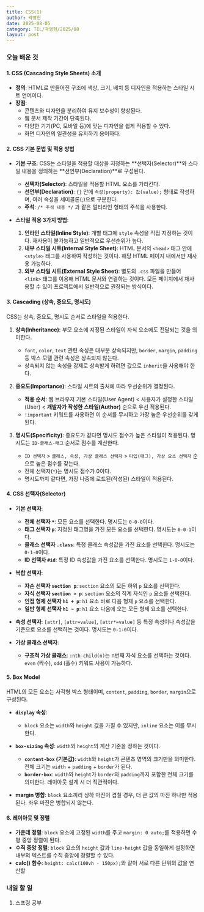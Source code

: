 ```yaml
---
title: CSS(1)
author: 곽영헌
date: 2025-08-05
category: TIL/곽영헌/2025/08
layout: post
---
```


### 오늘 배운 것

#### 1. CSS (Cascading Style Sheets) 소개

* **정의**: HTML로 만들어진 구조에 색상, 크기, 배치 등 디자인을 적용하는 스타일 시트 언어이다.
* **장점**:
    * 콘텐츠와 디자인을 분리하여 유지 보수성이 향상된다.
    * 웹 문서 제작 기간이 단축된다.
    * 다양한 기기(PC, 모바일 등)에 맞는 디자인을 쉽게 적용할 수 있다.
    * 화면 디자인의 일관성을 유지하기 용이하다.

#### 2. CSS 기본 문법 및 적용 방법

* **기본 구조**: CSS는 스타일을 적용할 대상을 지정하는 **선택자(Selector)**와 스타일 내용을 정의하는 **선언부(Declaration)**로 구성된다.
    * **선택자(Selector)**: 스타일을 적용할 HTML 요소를 가리킨다.
    * **선언부(Declaration)**: `{}` 안에 `속성(property): 값(value);` 형태로 작성하며, 여러 속성을 세미콜론(;)으로 구분한다.
    * **주석**: `/* 주석 내용 */` 과 같은 멀티라인 형태의 주석을 사용한다.

* **스타일 적용 3가지 방법**:
    1.  **인라인 스타일(Inline Style)**: 개별 태그에 `style` 속성을 직접 지정하는 것이다. 재사용이 불가능하고 일반적으로 우선순위가 높다.
    2.  **내부 스타일 시트(Internal Style Sheet)**: HTML 문서의 `<head>` 태그 안에 `<style>` 태그를 사용하여 작성하는 것이다. 해당 HTML 페이지 내에서만 재사용 가능하다.
    3.  **외부 스타일 시트(External Style Sheet)**: 별도의 `.css` 파일을 만들어 `<link>` 태그를 이용해 HTML 문서와 연결하는 것이다. 모든 페이지에서 재사용할 수 있어 프로젝트에서 일반적으로 권장되는 방식이다.

#### 3. Cascading (상속, 중요도, 명시도)

CSS는 상속, 중요도, 명시도 순서로 스타일을 적용한다.

1.  **상속(Inheritance)**: 부모 요소에 지정된 스타일이 자식 요소에도 전달되는 것을 의미한다.
    * `font`, `color`, `text` 관련 속성은 대부분 상속되지만, `border`, `margin`, `padding` 등 박스 모델 관련 속성은 상속되지 않는다.
    * 상속되지 않는 속성을 강제로 상속받게 하려면 값으로 `inherit`을 사용해야 한다.

2.  **중요도(Importance)**: 스타일 시트의 출처에 따라 우선순위가 결정된다.
    * **적용 순서**: 웹 브라우저 기본 스타일(User Agent) < 사용자가 설정한 스타일(User) < **개발자가 작성한 스타일(Author)** 순으로 우선 적용된다.
    * `!important` 키워드를 사용하면 이 순서를 무시하고 가장 높은 우선순위를 갖게 된다.

3.  **명시도(Specificity)**: 중요도가 같다면 명시도 점수가 높은 스타일이 적용된다. 명시도는 `ID-클래스-태그` 순서로 점수를 계산한다.
    * `ID 선택자` > `클래스, 속성, 가상 클래스 선택자` > `타입(태그), 가상 요소 선택자` 순으로 높은 점수를 갖는다.
    * 전체 선택자(`*`)는 명시도 점수가 0이다.
    * 명시도까지 같다면, 가장 나중에 로드된(작성된) 스타일이 적용된다.

#### 4. CSS 선택자(Selector)

* **기본 선택자**:
    * **전체 선택자 `*`**: 모든 요소를 선택한다. 명시도는 `0-0-0`이다.
    * **태그 선택자 `p`**: 지정된 태그명을 가진 모든 요소를 선택한다. 명시도는 `0-0-1`이다.
    * **클래스 선택자 `.class`**: 특정 클래스 속성값을 가진 요소를 선택한다. 명시도는 `0-1-0`이다.
    * **ID 선택자 `#id`**: 특정 ID 속성값을 가진 요소를 선택한다. 명시도는 `1-0-0`이다.

* **복합 선택자**:
    * **자손 선택자 `section p`**: `section` 요소의 모든 하위 `p` 요소를 선택한다.
    * **자식 선택자 `section > p`**: `section` 요소의 직계 자식인 `p` 요소를 선택한다.
    * **인접 형제 선택자 `h1 + p`**: `h1` 요소 바로 다음 형제 `p` 요소를 선택한다.
    * **일반 형제 선택자 `h1 ~ p`**: `h1` 요소 다음에 오는 모든 형제 요소를 선택한다.

* **속성 선택자**: `[attr]`, `[attr=value]`, `[attr*=value]` 등 특정 속성이나 속성값을 기준으로 요소를 선택하는 것이다. 명시도는 `0-1-0`이다.

* **가상 클래스 선택자**:
    * **구조적 가상 클래스**: `:nth-child(n)`는 n번째 자식 요소를 선택하는 것이다. `even` (짝수), `odd` (홀수) 키워드 사용이 가능하다.

#### 5. Box Model

HTML의 모든 요소는 사각형 박스 형태이며, `content`, `padding`, `border`, `margin`으로 구성된다.

* **`display` 속성**:
    * `block` 요소는 `width`와 `height` 값을 가질 수 있지만, `inline` 요소는 이를 무시한다.

* **`box-sizing` 속성**: `width`와 `height`의 계산 기준을 정하는 것이다.
    * **`content-box` (기본값)**: `width`와 `height`가 콘텐츠 영역의 크기만을 의미한다. 전체 크기는 `width` + `padding` + `border`가 된다.
    * **`border-box`**: `width`와 `height`가 `border`와 `padding`까지 포함한 전체 크기를 의미한다. 레이아웃 설계 시 더 직관적이다.

* **margin 병합**: `block` 요소끼리 상하 마진이 겹칠 경우, 더 큰 값의 마진 하나만 적용된다. 좌우 마진은 병합되지 않는다.

#### 6. 레이아웃 및 정렬

* **가운데 정렬**: `block` 요소에 고정된 `width`를 주고 `margin: 0 auto;`를 적용하면 수평 중앙 정렬이 된다.
* **수직 중앙 정렬**: `block` 요소의 `height` 값과 `line-height` 값을 동일하게 설정하면 내부의 텍스트를 수직 중앙에 정렬할 수 있다.
* **calc() 함수**: `height: calc(100vh - 150px);`와 같이 서로 다른 단위의 값을 연산할
### 내일 할 일
1. 스프링 공부